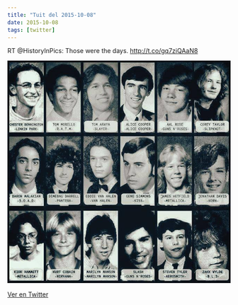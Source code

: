 ```yaml
---
title: "Tuit del 2015-10-08"
date: 2015-10-08
tags: [twitter]
---
```


RT @HistoryInPics: Those were the days. http://t.co/gq7ziQAaN8

![Imagen](/assets/images/652226514600206336-CQqE_6rWgAAwTpE.jpg)

[Ver en Twitter](https://twitter.com/i/web/status/652226514600206336)

